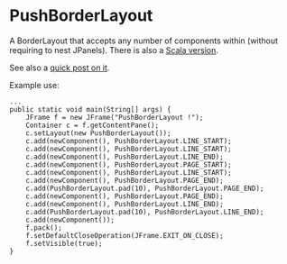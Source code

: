 # PushBorderLayout

A BorderLayout that accepts any number of components within (without requiring to nest JPanels).
There is also a [Scala version](http://github.com/twitwi/PushBorderLayoutScala).

See also a [quick post on it](http://home.heeere.com/tech-push-border-layout.html).

Example use:

    ...
    public static void main(String[] args) {
        JFrame f = new JFrame("PushBorderLayout !");
        Container c = f.getContentPane();
        c.setLayout(new PushBorderLayout());
        c.add(newComponent(), PushBorderLayout.LINE_START);
        c.add(newComponent(), PushBorderLayout.LINE_START);
        c.add(newComponent(), PushBorderLayout.LINE_END);
        c.add(newComponent(), PushBorderLayout.PAGE_START);
        c.add(newComponent(), PushBorderLayout.LINE_START);
        c.add(newComponent(), PushBorderLayout.PAGE_END);
        c.add(PushBorderLayout.pad(10), PushBorderLayout.PAGE_END);
        c.add(newComponent(), PushBorderLayout.PAGE_END);
        c.add(newComponent(), PushBorderLayout.LINE_END);
        c.add(PushBorderLayout.pad(10), PushBorderLayout.LINE_END);
        c.add(newComponent());
        f.pack();
        f.setDefaultCloseOperation(JFrame.EXIT_ON_CLOSE);
        f.setVisible(true);
    }

